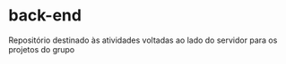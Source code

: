 # back-end
Repositório destinado às atividades voltadas ao lado do servidor para os projetos do grupo
